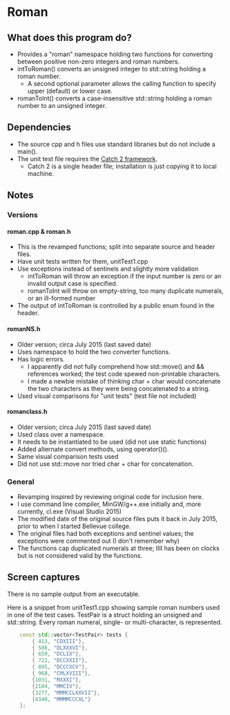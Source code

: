 # Roman

## What does this program do?
- Provides a "roman" namespace holding two functions for converting between positive non-zero integers and roman numbers.
- intToRoman() converts an unsigned integer to std::string holding a roman number.
  - A second optional parameter allows the calling function to specify upper (default) or lower case.
- romanToInt() converts a case-insensitive std::string holding a roman number to an unsigned integer.

## Dependencies
- The source cpp and h files use standard libraries but do not include a main().
- The unit test file requires the [Catch 2 framework](https://github.com/catchorg/Catch2).
  - Catch 2 is a single header file; installation is just copying it to local machine.

## Notes
### Versions
#### roman.cpp & roman.h
- This is the revamped functions; split into separate source and header files.
- Have unit tests written for them, unitTest1.cpp
- Use exceptions instead of sentinels and slightly more validation
  - intToRoman will throw an exception if the input number is zero or an invalid output case is specified.
  - romanToInt will throw on empty-string, too many duplicate numerals, or an ill-formed number
- The output of intToRoman is controlled by a public enum found in the header.

#### romanNS.h
- Older version; circa July 2015 (last saved date)
- Uses namespace to hold the two converter functions.
- Has logic errors.
  - I apparently did not fully comprehend how std::move() and && references worked; the test code spewed non-printable
    characters.
  - I made a newbie mistake of thinking char + char would concatenate the two characters as they were being concatenated
    to a string.
- Used visual comparisons for "unit tests" (test file not included)

#### romanclass.h
- Older version; circa July 2015 (last saved date)
- Used class over a namespace.
- It needs to be instantiated to be used (did not use static functions)
- Added alternate convert methods, using operator()().
- Same visual comparison tests used
- Did not use std::move nor tried char + char for concatenation.

### General
- Revamping inspired by reviewing original code for inclusion here.
- I use command line compiler, MinGW/g++.exe initially and, more currently, cl.exe (Visual Studio 2015)
- The modified date of the original source files puts it back in July 2015, prior to when I started Bellevue college.
- The original files had both exceptions and sentinel values; the exceptions were commented out (I don't remember why)
- The functions cap duplicated numerals at three; IIII has been on clocks but is not considered valid by the functions.

## Screen captures
There is no sample output from an executable.

Here is a snippet from unitTest1.cpp showing sample roman numbers used in one of the test cases.
TestPair is a struct holding an unsigned and std::string. Every roman numeral, single- or multi-character, is represented.
<!-- Specifying "cpp" here specifies to color the syntax for C++ -->
```cpp
	const std::vector<TestPair> tests {
		{ 413, "CDXIII"},
		{ 586, "DLXXXVI"},
		{ 659, "DCLIX"},
		{ 722, "DCCXXII"},
		{ 895, "DCCCXCV"},
		{ 968, "CMLXVIII"},
		{1031, "MXXXI"},
		{2104, "MMCIV"},
		{3277, "MMMCCLXXVII"},
		{4340, "MMMMCCCXL"}
	};
```